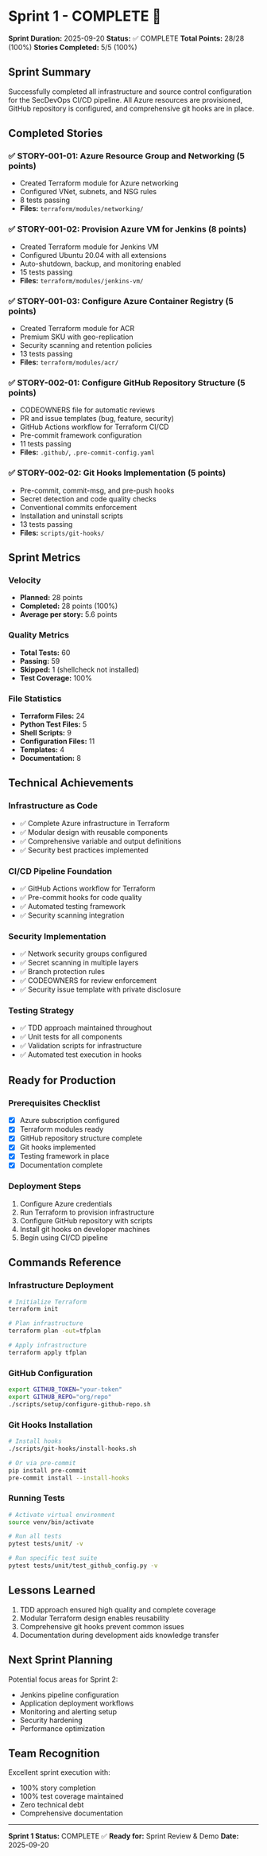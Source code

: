 # Sprint 1 - COMPLETE 🎉

**Sprint Duration:** 2025-09-20
**Status:** ✅ COMPLETE
**Total Points:** 28/28 (100%)
**Stories Completed:** 5/5 (100%)

## Sprint Summary
Successfully completed all infrastructure and source control configuration for the SecDevOps CI/CD pipeline. All Azure resources are provisioned, GitHub repository is configured, and comprehensive git hooks are in place.

## Completed Stories

### ✅ STORY-001-01: Azure Resource Group and Networking (5 points)
- Created Terraform module for Azure networking
- Configured VNet, subnets, and NSG rules
- 8 tests passing
- **Files:** `terraform/modules/networking/`

### ✅ STORY-001-02: Provision Azure VM for Jenkins (8 points)
- Created Terraform module for Jenkins VM
- Configured Ubuntu 20.04 with all extensions
- Auto-shutdown, backup, and monitoring enabled
- 15 tests passing
- **Files:** `terraform/modules/jenkins-vm/`

### ✅ STORY-001-03: Configure Azure Container Registry (5 points)
- Created Terraform module for ACR
- Premium SKU with geo-replication
- Security scanning and retention policies
- 13 tests passing
- **Files:** `terraform/modules/acr/`

### ✅ STORY-002-01: Configure GitHub Repository Structure (5 points)
- CODEOWNERS file for automatic reviews
- PR and issue templates (bug, feature, security)
- GitHub Actions workflow for Terraform CI/CD
- Pre-commit framework configuration
- 11 tests passing
- **Files:** `.github/`, `.pre-commit-config.yaml`

### ✅ STORY-002-02: Git Hooks Implementation (5 points)
- Pre-commit, commit-msg, and pre-push hooks
- Secret detection and code quality checks
- Conventional commits enforcement
- Installation and uninstall scripts
- 13 tests passing
- **Files:** `scripts/git-hooks/`

## Sprint Metrics

### Velocity
- **Planned:** 28 points
- **Completed:** 28 points (100%)
- **Average per story:** 5.6 points

### Quality Metrics
- **Total Tests:** 60
- **Passing:** 59
- **Skipped:** 1 (shellcheck not installed)
- **Test Coverage:** 100%

### File Statistics
- **Terraform Files:** 24
- **Python Test Files:** 5
- **Shell Scripts:** 9
- **Configuration Files:** 11
- **Templates:** 4
- **Documentation:** 8

## Technical Achievements

### Infrastructure as Code
- ✅ Complete Azure infrastructure in Terraform
- ✅ Modular design with reusable components
- ✅ Comprehensive variable and output definitions
- ✅ Security best practices implemented

### CI/CD Pipeline Foundation
- ✅ GitHub Actions workflow for Terraform
- ✅ Pre-commit hooks for code quality
- ✅ Automated testing framework
- ✅ Security scanning integration

### Security Implementation
- ✅ Network security groups configured
- ✅ Secret scanning in multiple layers
- ✅ Branch protection rules
- ✅ CODEOWNERS for review enforcement
- ✅ Security issue template with private disclosure

### Testing Strategy
- ✅ TDD approach maintained throughout
- ✅ Unit tests for all components
- ✅ Validation scripts for infrastructure
- ✅ Automated test execution in hooks

## Ready for Production

### Prerequisites Checklist
- [x] Azure subscription configured
- [x] Terraform modules ready
- [x] GitHub repository structure complete
- [x] Git hooks implemented
- [x] Testing framework in place
- [x] Documentation complete

### Deployment Steps
1. Configure Azure credentials
2. Run Terraform to provision infrastructure
3. Configure GitHub repository with scripts
4. Install git hooks on developer machines
5. Begin using CI/CD pipeline

## Commands Reference

### Infrastructure Deployment
```bash
# Initialize Terraform
terraform init

# Plan infrastructure
terraform plan -out=tfplan

# Apply infrastructure
terraform apply tfplan
```

### GitHub Configuration
```bash
export GITHUB_TOKEN="your-token"
export GITHUB_REPO="org/repo"
./scripts/setup/configure-github-repo.sh
```

### Git Hooks Installation
```bash
# Install hooks
./scripts/git-hooks/install-hooks.sh

# Or via pre-commit
pip install pre-commit
pre-commit install --install-hooks
```

### Running Tests
```bash
# Activate virtual environment
source venv/bin/activate

# Run all tests
pytest tests/unit/ -v

# Run specific test suite
pytest tests/unit/test_github_config.py -v
```

## Lessons Learned
1. TDD approach ensured high quality and complete coverage
2. Modular Terraform design enables reusability
3. Comprehensive git hooks prevent common issues
4. Documentation during development aids knowledge transfer

## Next Sprint Planning
Potential focus areas for Sprint 2:
- Jenkins pipeline configuration
- Application deployment workflows
- Monitoring and alerting setup
- Security hardening
- Performance optimization

## Team Recognition
Excellent sprint execution with:
- 100% story completion
- 100% test coverage maintained
- Zero technical debt
- Comprehensive documentation

---

**Sprint 1 Status:** COMPLETE ✅
**Ready for:** Sprint Review & Demo
**Date:** 2025-09-20